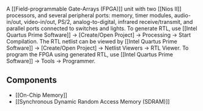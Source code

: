 A [[Field-programmable Gate-Arrays (FPGA)]] unit with two [[Nios II]] processors, and several peripheral ports: memory, timer modules, audio-in/out, video-in/out, PS/2, analog-to-digital, infrared receive/transmit, and parallel ports connected to switches and lights. 
To generate RTL, use [[Intel Quartus Prime Software]] -> [Create/Open Project] -> Processing -> Start Compilation. The RTL netlist can be viewed by [[Intel Quartus Prime Software]] -> [Create/Open Project] -> Netlist Viewers -> RTL Viewer. 
To program the FPGA using generated RTL, use [[Intel Quartus Prime Software]] -> Tools -> Programmer. 
## Components
 - [[On-Chip Memory]]
 - [[Synchronous Dynamic Random Access Memory (SDRAM)]]